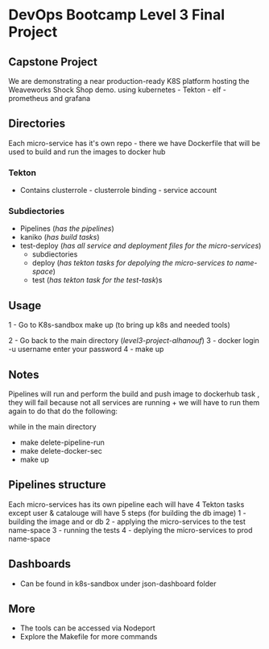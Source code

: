 # DevOps Bootcamp Level 3 Final Project

## Capstone Project

We are demonstrating a near production-ready K8S platform hosting the Weaveworks Shock Shop demo. using kubernetes - Tekton - elf - prometheus and grafana

## Directories 
Each micro-service has it's own repo - there we have Dockerfile that will be used to build and run the images to docker hub

### Tekton 
- Contains clusterrole - clusterrole binding - service account

### Subdiectories
- Pipelines (*has the pipelines*)
- kaniko (*has build tasks*)
- test-deploy (*has all service and deployment files for the micro-services*)
	- subdiectories
	- deploy (*has tekton tasks for depolying the micro-services to name-space*)
	- test (*has tekton task for the test-task*)s
## Usage
1 - Go to K8s-sandbox make up (to bring up k8s and needed tools)

2 - Go back to the main directory (*level3-project-alhanouf*)
3 - docker login -u username
	enter your password
4 - make up

## Notes
Pipelines will run and perform the build and push image to dockerhub task , they will fail because not all services are running + we will have to run them again to do that do the following:

while in the main directory 
- make delete-pipeline-run 
- make delete-docker-sec
- make up

## Pipelines structure 

Each micro-services has its own pipeline each will have 4 Tekton tasks except user & catalouge will have 5 steps (for building the db image)
1 - building the image and or db
2 - applying the micro-services to the test name-space 
3 - running the tests
4 - deplying the micro-services to prod name-space

## Dashboards
- Can be found in k8s-sandbox under json-dashboard folder
## More

- The tools can be accessed via Nodeport
- Explore the Makefile for more commands 


